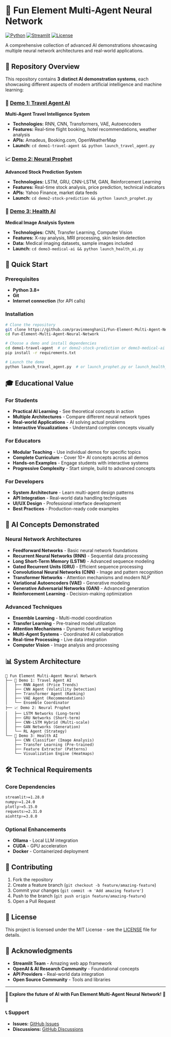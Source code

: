 # 🤖 Fun Element Multi-Agent Neural Network

[![Python](https://img.shields.io/badge/Python-3.8+-blue.svg)](https://python.org)
[![Streamlit](https://img.shields.io/badge/Streamlit-1.28+-red.svg)](https://streamlit.io)
[![License](https://img.shields.io/badge/License-MIT-green.svg)](LICENSE)

A comprehensive collection of advanced AI demonstrations showcasing multiple neural network architectures and real-world applications.

## 🎯 Repository Overview

This repository contains **3 distinct AI demonstration systems**, each showcasing different aspects of modern artificial intelligence and machine learning:

### 🧠 [Demo 1: Travel Agent AI](./demo1-travel-agent/)
**Multi-Agent Travel Intelligence System**
- **Technologies:** RNN, CNN, Transformers, VAE, Autoencoders
- **Features:** Real-time flight booking, hotel recommendations, weather analysis
- **APIs:** Amadeus, Booking.com, OpenWeatherMap
- **Launch:** `cd demo1-travel-agent && python launch_travel_agent.py`

### 📈 [Demo 2: Neural Prophet](./demo2-stock-prediction/)
**Advanced Stock Prediction System**
- **Technologies:** LSTM, GRU, CNN-LSTM, GAN, Reinforcement Learning
- **Features:** Real-time stock analysis, price prediction, technical indicators
- **APIs:** Yahoo Finance, market data feeds
- **Launch:** `cd demo2-stock-prediction && python launch_prophet.py`

### 🏥 [Demo 3: Health AI](./demo3-medical-ai/)
**Medical Image Analysis System**
- **Technologies:** CNN, Transfer Learning, Computer Vision
- **Features:** X-ray analysis, MRI processing, skin lesion detection
- **Data:** Medical imaging datasets, sample images included
- **Launch:** `cd demo3-medical-ai && python launch_health_ai.py`

## 🚀 Quick Start

### Prerequisites
- **Python 3.8+**
- **Git**
- **Internet connection** (for API calls)

### Installation
```bash
# Clone the repository
git clone https://github.com/pravinmenghani1/Fun-Element-Multi-Agent-Neural-Network.git
cd Fun-Element-Multi-Agent-Neural-Network

# Choose a demo and install dependencies
cd demo1-travel-agent  # or demo2-stock-prediction or demo3-medical-ai
pip install -r requirements.txt

# Launch the demo
python launch_travel_agent.py  # or launch_prophet.py or launch_health_ai.py
```

## 🎓 Educational Value

### For Students
- **Practical AI Learning** - See theoretical concepts in action
- **Multiple Architectures** - Compare different neural network types
- **Real-world Applications** - AI solving actual problems
- **Interactive Visualizations** - Understand complex concepts visually

### For Educators
- **Modular Teaching** - Use individual demos for specific topics
- **Complete Curriculum** - Cover 10+ AI concepts across all demos
- **Hands-on Examples** - Engage students with interactive systems
- **Progressive Complexity** - Start simple, build to advanced concepts

### For Developers
- **System Architecture** - Learn multi-agent design patterns
- **API Integration** - Real-world data handling techniques
- **UI/UX Design** - Professional interface development
- **Best Practices** - Production-ready code examples

## 🧠 AI Concepts Demonstrated

### Neural Network Architectures
- **Feedforward Networks** - Basic neural network foundations
- **Recurrent Neural Networks (RNN)** - Sequential data processing
- **Long Short-Term Memory (LSTM)** - Advanced sequence modeling
- **Gated Recurrent Units (GRU)** - Efficient sequence processing
- **Convolutional Neural Networks (CNN)** - Image and pattern recognition
- **Transformer Networks** - Attention mechanisms and modern NLP
- **Variational Autoencoders (VAE)** - Generative modeling
- **Generative Adversarial Networks (GAN)** - Advanced generation
- **Reinforcement Learning** - Decision-making optimization

### Advanced Techniques
- **Ensemble Learning** - Multi-model coordination
- **Transfer Learning** - Pre-trained model utilization
- **Attention Mechanisms** - Dynamic feature weighting
- **Multi-Agent Systems** - Coordinated AI collaboration
- **Real-time Processing** - Live data integration
- **Computer Vision** - Image analysis and processing

## 📊 System Architecture

```
🤖 Fun Element Multi-Agent Neural Network
├── 🧠 Demo 1: Travel Agent AI
│   ├── RNN Agent (Price Trends)
│   ├── CNN Agent (Volatility Detection)
│   ├── Transformer Agent (Ranking)
│   ├── VAE Agent (Recommendations)
│   └── Ensemble Coordinator
├── 📈 Demo 2: Neural Prophet
│   ├── LSTM Networks (Long-term)
│   ├── GRU Networks (Short-term)
│   ├── CNN-LSTM Hybrid (Multi-scale)
│   ├── GAN Networks (Generation)
│   └── RL Agent (Strategy)
└── 🏥 Demo 3: Health AI
    ├── CNN Classifier (Image Analysis)
    ├── Transfer Learning (Pre-trained)
    ├── Feature Extractor (Patterns)
    └── Visualization Engine (Heatmaps)
```

## 🛠️ Technical Requirements

### Core Dependencies
```bash
streamlit>=1.28.0
numpy>=1.24.0
plotly>=5.15.0
requests>=2.31.0
aiohttp>=3.8.0
```

### Optional Enhancements
- **Ollama** - Local LLM integration
- **CUDA** - GPU acceleration
- **Docker** - Containerized deployment

## 🤝 Contributing

1. Fork the repository
2. Create a feature branch (`git checkout -b feature/amazing-feature`)
3. Commit your changes (`git commit -m 'Add amazing feature'`)
4. Push to the branch (`git push origin feature/amazing-feature`)
5. Open a Pull Request

## 📄 License

This project is licensed under the MIT License - see the [LICENSE](LICENSE) file for details.

## 🙏 Acknowledgments

- **Streamlit Team** - Amazing web app framework
- **OpenAI & AI Research Community** - Foundational concepts
- **API Providers** - Real-world data integration
- **Open Source Community** - Tools and libraries

---

**🤖 Explore the future of AI with Fun Element Multi-Agent Neural Network!** 🚀🧠

### 📞 Support
- **Issues:** [GitHub Issues](https://github.com/pravinmenghani1/Fun-Element-Multi-Agent-Neural-Network/issues)
- **Discussions:** [GitHub Discussions](https://github.com/pravinmenghani1/Fun-Element-Multi-Agent-Neural-Network/discussions)
